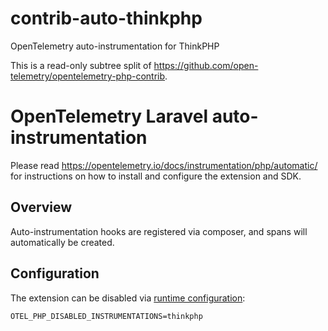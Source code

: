 # contrib-auto-thinkphp
OpenTelemetry auto-instrumentation for ThinkPHP

This is a read-only subtree split of https://github.com/open-telemetry/opentelemetry-php-contrib.

# OpenTelemetry Laravel auto-instrumentation

Please read https://opentelemetry.io/docs/instrumentation/php/automatic/ for instructions on how to
install and configure the extension and SDK.

## Overview
Auto-instrumentation hooks are registered via composer, and spans will automatically be created.

## Configuration

The extension can be disabled via [runtime configuration](https://opentelemetry.io/docs/instrumentation/php/sdk/#configuration):

```shell
OTEL_PHP_DISABLED_INSTRUMENTATIONS=thinkphp
```

